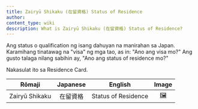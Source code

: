 ```yaml
---
title: Zairyū Shikaku (在留資格) Status of Residence
author:
content_type: wiki
description: What is Zairyū Shikaku (在留資格) Status of Residence?
---
```

Ang status o qualification ng isang dahuyan na manirahan sa Japan. Karamihang tinatawag na "visa" ng mga tao, as in: "Ano ang visa mo?" Ang gusto talaga nilang sabihin ay, "Ano ang status of residence mo?"

Nakasulat ito sa Residence Card.

| Rōmaji | Japanese | English | Image |
| :---: | :---: | :---: | :---: | 
| Zairyū Shikaku | 在留資格 | Status of Residence | [🖼️](zairyu-shikaku-status-of-residence.gif) |

